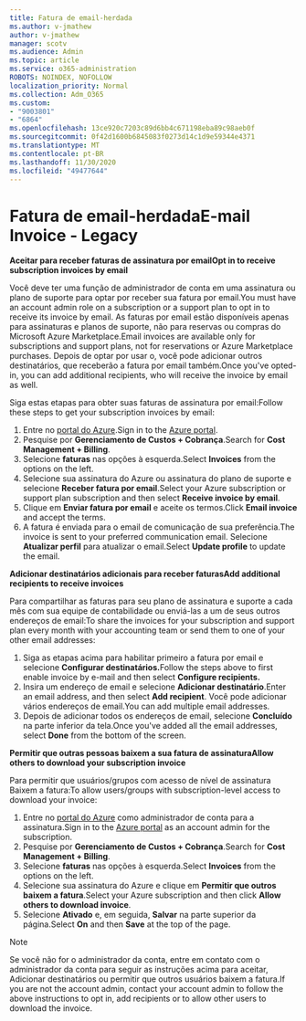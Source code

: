 ```yaml
---
title: Fatura de email-herdada
ms.author: v-jmathew
author: v-jmathew
manager: scotv
ms.audience: Admin
ms.topic: article
ms.service: o365-administration
ROBOTS: NOINDEX, NOFOLLOW
localization_priority: Normal
ms.collection: Adm_O365
ms.custom:
- "9003801"
- "6864"
ms.openlocfilehash: 13ce920c7203c89d6bb4c671198eba89c98aeb0f
ms.sourcegitcommit: 0f42d1600b6845083f0273d14c1d9e59344e4371
ms.translationtype: MT
ms.contentlocale: pt-BR
ms.lasthandoff: 11/30/2020
ms.locfileid: "49477644"
---
```

# <a name="e-mail-invoice---legacy"></a><span data-ttu-id="c4d2b-102">Fatura de email-herdada</span><span class="sxs-lookup"><span data-stu-id="c4d2b-102">E-mail Invoice - Legacy</span></span>

<span data-ttu-id="c4d2b-103">**Aceitar para receber faturas de assinatura por email**</span><span class="sxs-lookup"><span data-stu-id="c4d2b-103">**Opt in to receive subscription invoices by email**</span></span>

<span data-ttu-id="c4d2b-104">Você deve ter uma função de administrador de conta em uma assinatura ou plano de suporte para optar por receber sua fatura por email.</span><span class="sxs-lookup"><span data-stu-id="c4d2b-104">You must have an account admin role on a subscription or a support plan to opt in to receive its invoice by email.</span></span> <span data-ttu-id="c4d2b-105">As faturas por email estão disponíveis apenas para assinaturas e planos de suporte, não para reservas ou compras do Microsoft Azure Marketplace.</span><span class="sxs-lookup"><span data-stu-id="c4d2b-105">Email invoices are available only for subscriptions and support plans, not for reservations or Azure Marketplace purchases.</span></span> <span data-ttu-id="c4d2b-106">Depois de optar por usar o, você pode adicionar outros destinatários, que receberão a fatura por email também.</span><span class="sxs-lookup"><span data-stu-id="c4d2b-106">Once you've opted-in, you can add additional recipients, who will receive the invoice by email as well.</span></span>

<span data-ttu-id="c4d2b-107">Siga estas etapas para obter suas faturas de assinatura por email:</span><span class="sxs-lookup"><span data-stu-id="c4d2b-107">Follow these steps to get your subscription invoices by email:</span></span>

1. <span data-ttu-id="c4d2b-108">Entre no [portal do Azure](https://portal.azure.com/).</span><span class="sxs-lookup"><span data-stu-id="c4d2b-108">Sign in to the [Azure portal](https://portal.azure.com/).</span></span>
2. <span data-ttu-id="c4d2b-109">Pesquise por **Gerenciamento de Custos + Cobrança**.</span><span class="sxs-lookup"><span data-stu-id="c4d2b-109">Search for **Cost Management + Billing**.</span></span>
3. <span data-ttu-id="c4d2b-110">Selecione **faturas** nas opções à esquerda.</span><span class="sxs-lookup"><span data-stu-id="c4d2b-110">Select **Invoices** from the options on the left.</span></span>
4. <span data-ttu-id="c4d2b-111">Selecione sua assinatura do Azure ou assinatura do plano de suporte e selecione **Receber fatura por email**.</span><span class="sxs-lookup"><span data-stu-id="c4d2b-111">Select your Azure subscription or support plan subscription and then select **Receive invoice by email**.</span></span>
5. <span data-ttu-id="c4d2b-112">Clique em **Enviar fatura por email** e aceite os termos.</span><span class="sxs-lookup"><span data-stu-id="c4d2b-112">Click **Email invoice** and accept the terms.</span></span>
6. <span data-ttu-id="c4d2b-113">A fatura é enviada para o email de comunicação de sua preferência.</span><span class="sxs-lookup"><span data-stu-id="c4d2b-113">The invoice is sent to your preferred communication email.</span></span> <span data-ttu-id="c4d2b-114">Selecione **Atualizar perfil** para atualizar o email.</span><span class="sxs-lookup"><span data-stu-id="c4d2b-114">Select **Update profile** to update the email.</span></span>

<span data-ttu-id="c4d2b-115">**Adicionar destinatários adicionais para receber faturas**</span><span class="sxs-lookup"><span data-stu-id="c4d2b-115">**Add additional recipients to receive invoices**</span></span>

<span data-ttu-id="c4d2b-116">Para compartilhar as faturas para seu plano de assinatura e suporte a cada mês com sua equipe de contabilidade ou enviá-las a um de seus outros endereços de email:</span><span class="sxs-lookup"><span data-stu-id="c4d2b-116">To share the invoices for your subscription and support plan every month with your accounting team or send them to one of your other email addresses:</span></span>

1. <span data-ttu-id="c4d2b-117">Siga as etapas acima para habilitar primeiro a fatura por email e selecione **Configurar destinatários.**</span><span class="sxs-lookup"><span data-stu-id="c4d2b-117">Follow the steps above to first enable invoice by e-mail and then select **Configure recipients.**</span></span>
2. <span data-ttu-id="c4d2b-118">Insira um endereço de email e selecione **Adicionar destinatário**.</span><span class="sxs-lookup"><span data-stu-id="c4d2b-118">Enter an email address, and then select **Add recipient**.</span></span> <span data-ttu-id="c4d2b-119">Você pode adicionar vários endereços de email.</span><span class="sxs-lookup"><span data-stu-id="c4d2b-119">You can add multiple email addresses.</span></span>
3. <span data-ttu-id="c4d2b-120">Depois de adicionar todos os endereços de email, selecione **Concluído** na parte inferior da tela.</span><span class="sxs-lookup"><span data-stu-id="c4d2b-120">Once you've added all the email addresses, select **Done** from the bottom of the screen.</span></span>

<span data-ttu-id="c4d2b-121">**Permitir que outras pessoas baixem a sua fatura de assinatura**</span><span class="sxs-lookup"><span data-stu-id="c4d2b-121">**Allow others to download your subscription invoice**</span></span>

<span data-ttu-id="c4d2b-122">Para permitir que usuários/grupos com acesso de nível de assinatura Baixem a fatura:</span><span class="sxs-lookup"><span data-stu-id="c4d2b-122">To allow users/groups with subscription-level access to download your invoice:</span></span>

1. <span data-ttu-id="c4d2b-123">Entre no [portal do Azure](https://portal.azure.com/) como administrador de conta para a assinatura.</span><span class="sxs-lookup"><span data-stu-id="c4d2b-123">Sign in to the [Azure portal](https://portal.azure.com/) as an account admin for the subscription.</span></span>
2. <span data-ttu-id="c4d2b-124">Pesquise por **Gerenciamento de Custos + Cobrança**.</span><span class="sxs-lookup"><span data-stu-id="c4d2b-124">Search for **Cost Management + Billing**.</span></span>
3. <span data-ttu-id="c4d2b-125">Selecione **faturas** nas opções à esquerda.</span><span class="sxs-lookup"><span data-stu-id="c4d2b-125">Select **Invoices** from the options on the left.</span></span>
4. <span data-ttu-id="c4d2b-126">Selecione sua assinatura do Azure e clique em **Permitir que outros baixem a fatura**.</span><span class="sxs-lookup"><span data-stu-id="c4d2b-126">Select your Azure subscription and then click **Allow others to download invoice**.</span></span>
5. <span data-ttu-id="c4d2b-127">Selecione **Ativado** e, em seguida, **Salvar** na parte superior da página.</span><span class="sxs-lookup"><span data-stu-id="c4d2b-127">Select **On** and then **Save** at the top of the page.</span></span>

> [!NOTE]
<span data-ttu-id="c4d2b-128">Se você não for o administrador da conta, entre em contato com o administrador da conta para seguir as instruções acima para aceitar, Adicionar destinatários ou permitir que outros usuários baixem a fatura.</span><span class="sxs-lookup"><span data-stu-id="c4d2b-128">If you are not the account admin, contact your account admin to follow the above instructions to opt in, add recipients or to allow other users to download the invoice.</span></span>

